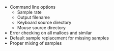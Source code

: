 * Command line options
	* Sample rate
	* Output filename
	* Keyboard source directory
	* Mouse source directory
* Error checking on all mallocs and similar
* Default sample replacement for missing samples
* Proper mixing of samples
